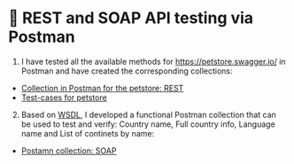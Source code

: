 # 🔧 REST and SOAP API testing via Postman

1. I have tested all the available methods for https://petstore.swagger.io/ in Postman and have created the corresponding collections:
<ul>

<li> <a href="https://www.postman.com/basiltepes/my-workspace/collection/cniynu8/pet-store?action=share&creator=39339139"> Collection in Postman for the petstore: REST</a> 
<li> <a href="https://docs.google.com/spreadsheets/d/1a0PabOcEkknpZJuiaxas4sgBLQPF7ROOM_xG_4k9JXk/edit?usp=sharing"> Test-cases for petstore</a> 

</ul>

2. Based on <a href="http://webservices.oorsprong.org/websamples.countryinfo/CountryInfoService.wso?WSDL">WSDL</a>, I developed a functional Postman collection that can be used to test and verify: Country name, Full country info, Language name and List of continets by name:
<ul>
<li> <a href="https://www.postman.com/basiltepes/my-workspace/folder/o9g7m5m/soap?action=share&creator=39339139&ctx=documentation">Postamn collection: SOAP</a>   </li>
<ul>